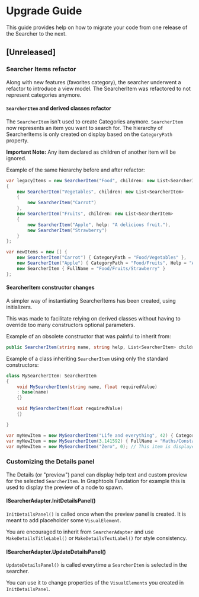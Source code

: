 # Upgrade Guide

This guide provides help on how to migrate your code from one release of the Searcher to the next.

## [Unreleased]

### Searcher Items refactor

Along with new features (favorites category), the searcher underwent a refactor to introduce a view model.
The SearcherItem was refactored to not represent categories anymore.

#### `SearcherItem` and derived classes refactor

The `SearcherItem` isn't used to create Categories anymore.
`SearcherItem` now represents an item you want to search for.
The hierarchy of SearcherItems is only created on display based on the `CategoryPath` property.

**Important Note:** Any item declared as children of another item will be ignored.

Example of the same hierarchy before and after refactor:
```c#
var legacyItems = new SearcherItem("Food", children: new List<SearcherItem>
{
    new SearcherItem("Vegetables", children: new List<SearcherItem>
    {
        new SearcherItem("Carrot")
    },
    new SearcherItem("Fruits", children: new List<SearcherItem>
    {
        new SearcherItem("Apple", help: "A delicious fruit."),
        new SearcherItem("Strawberry")
    }
};
```

```c#
var newItems = new [] {
    new SearcherItem("Carrot") { CategoryPath = "Food/Vegetables" },
    new SearcherItem("Apple") { CategoryPath = "Food/Fruits", Help = "A delicious fruit." },
    new SearcherItem { FullName = "Food/Fruits/Strawberry" }
};
```

#### SearcherItem constructor changes

A simpler way of instantiating SearcherItems has been created, using initializers.

This was made to facilitate relying on derived classes without having to override too many constructors optional parameters.

Example of an obsolete constructor that was painful to inherit from:
```c#
public SearcherItem(string name, string help, List<SearcherItem> children, object userData = null, Texture2D icon = null, bool collapseEmptyIcon = true, string styleName = null);
```

Example of a class inheriting `SearcherItem` using only the standard constructors:
```c#
class MySearcherItem: SearcherItem
{
    void MySearcherItem(string name, float requiredValue)
    : base(name)
    {}

    void MySearcherItem(float requiredValue)
    {}

}
```
```c#
var myNewItem = new MySearcherItem("Life and everything", 42) { CategoryPath = "Answers", Synonyms = new [] { "forty-two" } };
var myNewItem = new MySearcherItem(3.141592) { FullName = "Maths/Constants", Help = "A very rough approximation of PI" };
var myNewItem = new MySearcherItem("Zero", 0); // This item is displayed at root level and not under any category
```

### Customizing the Details panel

The Details (or "preview") panel can display help text and custom preview for the selected `SearcherItem`.
In Graphtools Fundation for example  this is used to display the preview of a node to spawn.

#### ISearcherAdapter.InitDetailsPanel()

`InitDetailsPanel()` is called once when the preview panel is created. It is meant to add placeholder some `VisualElement`.

You are encouraged to inherit from `SearcherAdapter` and use `MakeDetailsTitleLabel()` or `MakeDetailsTextLabel()` for style consistency.

#### ISearcherAdapter.UpdateDetailsPanel()

`UpdateDetailsPanel()` is called everytime a `SearcherItem` is selected in the searcher.

You can use it to change properties of the `VisualElements` you created in `InitDetailsPanel`.
